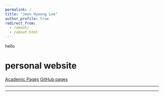 ```yaml
---
permalink: /
title: "Jeon Hyeong Lee"
author_profile: true
redirect_from: 
  - /about/
  - /about.html
---
```


hello

personal website
======


[Academic Pages](https://github.com/academicpages/academicpages.github.io)
[GitHub pages](https://pages.github.com/) 




------


** **




